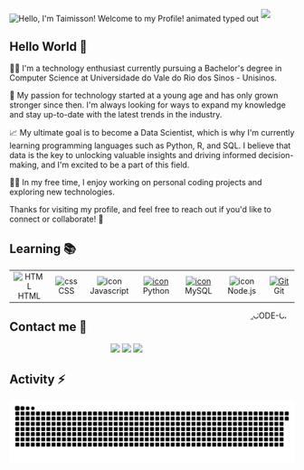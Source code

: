 <!---
Taimisson/Taimisson is a ✨ special ✨ repository because its `README.md` (this file) appears on your GitHub profile.
You can click the Preview link to take a look at your changes.
--->

<img src="https://readme-typing-svg.demolab.com?font=Operator+Mono&size=37&duration=2800&pause=2000&color=FAFAFA&center=true&vCenter=true&width=1150&height=50&lines=Hello%2C+my+name+is+Taimisson!+Welcome+to+my+Profile!" align="middle" alt="Hello, I'm Taimisson! Welcome to my Profile! animated typed out"> <img  src="assests/borderseperator.gif">
<h2> Hello World 👋 </h2>
<p> </p>

👨‍💻 I'm a technology enthusiast currently pursuing a Bachelor's degree in Computer Science at Universidade do Vale do Rio dos Sinos - Unisinos.

🚀 My passion for technology started at a young age and has only grown stronger since then. I'm always looking for ways to expand my knowledge and stay up-to-date with the latest trends in the industry.

📈 My ultimate goal is to become a Data Scientist, which is why I'm currently learning programming languages such as Python, R, and SQL. I believe that data is the key to unlocking valuable insights and driving informed decision-making, and I'm excited to be a part of this field.

👨‍💼 In my free time, I enjoy working on personal coding projects and exploring new technologies. 

  Thanks for visiting my profile, and feel free to reach out if you'd like to connect or collaborate! 🤝

<h2> Learning 📚</h2>

  <table align="center">
  <tr>
    </td>
     <td align="center"  width="96">
        <img src="https://skillicons.dev/icons?i=html" width="48" height="48" alt="HTML" />
      <br>HTML
    </td>
    <td align="center" width="96">
        <img src="https://skillicons.dev/icons?i=css" width="48" height="48" alt="css" />
      <br>CSS
    </td>
    <td align="center" width="96">
        <img src="https://techstack-generator.vercel.app/js-icon.svg" alt="icon" width="65" height="65" />
      <br>Javascript
    <td align="center" width="96">
      <a href="#macropower-tech">
        <img src="https://techstack-generator.vercel.app/python-icon.svg" alt="icon" width="65" height="65" />
      </a>
      <br>Python
    </td>
    <td align="center" width="96">
      <a href="#macropower-tech">
        <img src="https://techstack-generator.vercel.app/mysql-icon.svg" alt="icon" width="65" height="65" />
      </a>
      <br>MySQL
    <td align="center" width="96">
        <img src="https://techstack-generator.vercel.app/nginx-icon.svg" alt="icon" width="65" height="65" />
      <br>Node.js
    </td>
    <td align="center" width="96">
      <a href="#git" >
        <img src="https://upload.wikimedia.org/wikipedia/commons/thumb/3/3f/Git_icon.svg/1200px-Git_icon.svg.png" width="48" height="48" alt="Git" />
      </a>
      <br>Git
    </td>
   </tr>
</table>

  <img align="right" alt="CODE-CAT" height="150" style="border-radius:50px;" src="https://cdn.discordapp.com/attachments/736443465315123200/1099041148204486686/cating.png">
  
<h2> Contact me 📩</h2>
<div align="center"> 
  <a href="https://github.com/Taimisson" target="_blank"><img src="https://img.shields.io/badge/GitHub-100000?style=for-the-badge&logo=github&logoColor=white" target="_blank"></a>
  <a href = "mailto:taimissongithub@hotmail.com"><img src="https://img.shields.io/badge/-Gmail-%23333?style=for-the-badge&logo=gmail&logoColor=white" target="_blank"></a>
  <a href="https://www.linkedin.com/in/taimisson-carvalho-27a5a2233/" target="_blank"><img src="https://img.shields.io/badge/-LinkedIn-%230077B5?style=for-the-badge&logo=linkedin&logoColor=white" target="_blank"></a> 
</div>
  
## Activity ⚡️ 

![snake gif](https://github.com/Taimisson/Taimisson/blob/output/github-contribution-grid-snake.svg)

